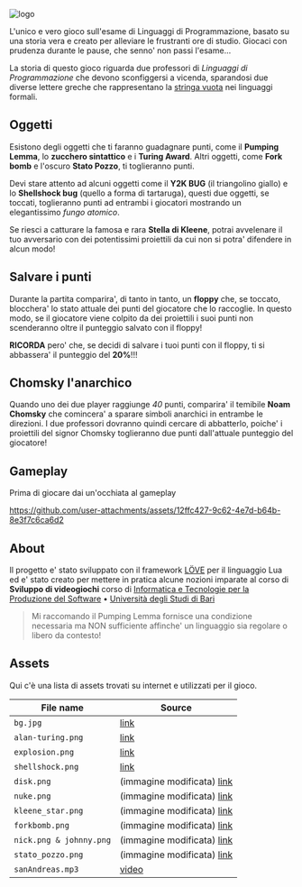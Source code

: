 ![logo](https://i.imgur.com/dwtmvzR.png)

L'unico e vero gioco sull'esame di Linguaggi di Programmazione, basato su una storia vera e creato per alleviare le frustranti ore di studio. Giocaci con prudenza durante le pause, che senno' non passi l'esame...

La storia di questo gioco riguarda due professori di *Linguaggi di Programmazione* che devono sconfiggersi a vicenda, sparandosi due diverse lettere greche che rappresentano la [stringa vuota](https://it.wikipedia.org/wiki/Stringa_(linguaggi_formali)) nei linguaggi formali.

## Oggetti

Esistono degli oggetti che ti faranno guadagnare punti, come il **Pumping Lemma**, lo **zucchero sintattico** e i **Turing Award**. Altri oggetti, come **Fork bomb** e l'oscuro **Stato Pozzo**, ti toglieranno punti.

Devi stare attento ad alcuni oggetti come il **Y2K BUG** (il triangolino giallo) e lo **Shellshock bug** (quello a forma di tartaruga), questi due oggetti, se toccati, toglieranno punti ad entrambi i giocatori mostrando un elegantissimo *fungo atomico*.

Se riesci a catturare la famosa e rara **Stella di Kleene**, potrai avvelenare il tuo avversario con dei potentissimi proiettili da cui non si potra' difendere in alcun modo!

## Salvare i punti

Durante la partita comparira', di tanto in tanto, un **floppy** che, se toccato, blocchera' lo stato attuale dei punti del giocatore che lo raccoglie. In questo modo, se il giocatore viene colpito da dei proiettili i suoi punti non scenderanno oltre il punteggio salvato con il floppy!

**RICORDA** pero' che, se decidi di salvare i tuoi punti con il floppy, ti si abbassera' il punteggio del **20%**!!!

## Chomsky l'anarchico

Quando uno dei due player raggiunge *40* punti, comparira' il temibile **Noam Chomsky** che comincera' a sparare simboli anarchici in entrambe le direzioni. I due professori dovranno quindi cercare di abbatterlo, poiche' i proiettili del signor Chomsky toglieranno due punti dall'attuale punteggio del giocatore!

## Gameplay

Prima di giocare dai un'occhiata al gameplay


https://github.com/user-attachments/assets/12ffc427-9c62-4e7d-b64b-8e3f7c6ca6d2


## About

Il progetto e' stato sviluppato con il framework [LÖVE](https://love2d.org) per il linguaggio Lua ed e' stato creato per mettere in pratica alcune nozioni imparate al corso di **Sviluppo di videogiochi** corso di [Informatica e Tecnologie per la Produzione del Software](http://www.uniba.it/ricerca/dipartimenti/informatica) • [Università degli Studi di Bari](http://www.uniba.it/)

> Mi raccomando il Pumping Lemma fornisce una condizione necessaria ma NON sufficiente affinche' un linguaggio sia regolare o libero da contesto!

## Assets

Qui c'è una lista di assets trovati su internet e utilizzati per il gioco.

File name | Source
----------|-------
```bg.jpg``` | [link](http://www.rgbstock.com/bigphoto/o7mfHag/Wrinkled+Paper+Texture+1)
```alan-turing.png``` | [link](http://www.deviantart.com/art/Disappointed-Alan-Turing-Telegram-Sticker-554327648)
```explosion.png``` | [link](http://flashvhtml.com/html/img/action/explosion/)
```shellshock.png``` | [link](https://www.whitehatsec.com/wp-content/uploads/Shellshock-Image.png)
```disk.png``` | (immagine modificata) [link](http://orig07.deviantart.net/a254/f/2012/199/a/2/a25bdeccc38969653a00ea8dd27fecbe-d57ol31.png)
```nuke.png``` | (immagine modificata) [link](http://worldartsme.com/nuclear-bomb-explosion-clipart.html#gal_post_26416_nuclear-bomb-explosion-clipart-1.jpg)
```kleene_star.png``` | (immagine modificata) [link](http://banjo2015.deviantart.com/art/Power-star-pixel-534796669)
```forkbomb.png``` | (immagine modificata) [link](http://www.cialfor.com/wp-content/uploads/2016/04/fork-bomb.png)
```nick.png & johnny.png``` | (immagine modificata)  [link](http://opengameart.org/content/teacher)
```stato_pozzo.png``` | (immagine modificata)   [link](http://www.abeka.com/ABekaOnline/MediaDescription.aspx?id=0000212237)
```sanAndreas.mp3``` | [video](https://www.youtube.com/watch?v=j_KtYzmvxdY)
